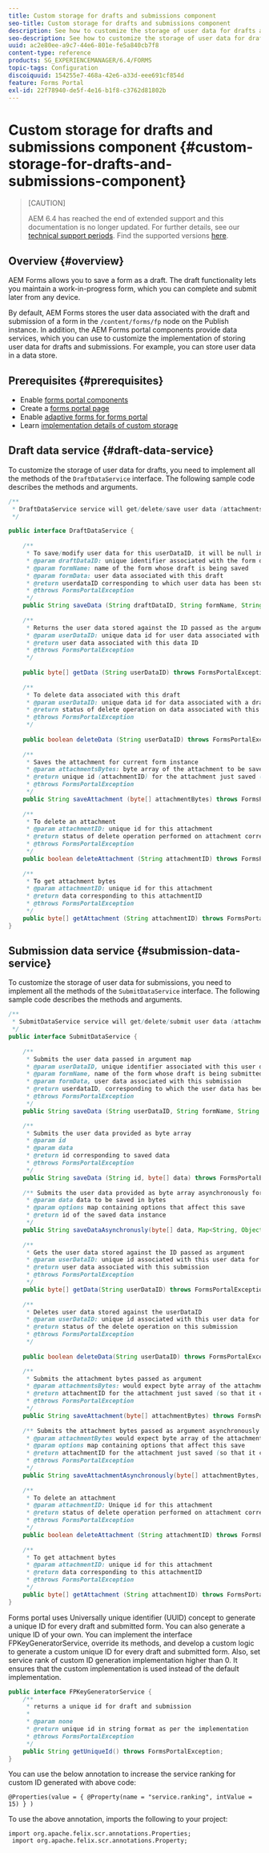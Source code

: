 ```yaml
---
title: Custom storage for drafts and submissions component
seo-title: Custom storage for drafts and submissions component
description: See how to customize the storage of user data for drafts and submissions.
seo-description: See how to customize the storage of user data for drafts and submissions.
uuid: ac2e80ee-a9c7-44e6-801e-fe5a840cb7f8
content-type: reference
products: SG_EXPERIENCEMANAGER/6.4/FORMS
topic-tags: Configuration
discoiquuid: 154255e7-468a-42e6-a33d-eee691cf854d
feature: Forms Portal
exl-id: 22f78940-de5f-4e16-b1f8-c3762d81802b
---
```

# Custom storage for drafts and submissions component {#custom-storage-for-drafts-and-submissions-component}

>[CAUTION]
>
>AEM 6.4 has reached the end of extended support and this documentation is no longer updated. For further details, see our [technical support periods](https://helpx.adobe.com/support/programs/eol-matrix.html). Find the supported versions [here](https://experienceleague.adobe.com/docs/).

## Overview {#overview}

AEM Forms allows you to save a form as a draft. The draft functionality lets you maintain a work-in-progress form, which you can complete and submit later from any device.

By default, AEM Forms stores the user data associated with the draft and submission of a form in the `/content/forms/fp` node on the Publish instance. In addition, the AEM Forms portal components provide data services, which you can use to customize the implementation of storing user data for drafts and submissions. For example, you can store user data in a data store.

## Prerequisites  {#prerequisites}

* Enable [forms portal components](/help/forms/using/enabling-forms-portal-components.md) 
* Create a [forms portal page](/help/forms/using/creating-form-portal-page.md) 
* Enable [adaptive forms for forms portal](/help/forms/using/draft-submission-component.md)
* Learn [implementation details of custom storage](/help/forms/using/draft-submission-component.md#customizing-the-storage)

## Draft data service {#draft-data-service}

To customize the storage of user data for drafts, you need to implement all the methods of the `DraftDataService` interface. The following sample code describes the methods and arguments.

```java
/**
 * DraftDataService service will get/delete/save user data (attachments and form data) filled with a draft instance of Form  
 */

public interface DraftDataService {
    
    /**
     * To save/modify user data for this userDataID, it will be null in case of creation 
     * @param draftDataID: unique identifier associated with the form data
     * @param formName: name of the form whose draft is being saved
     * @param formData: user data associated with this draft
     * @return userdataID corresponding to which user data has been stored and which can be used later to retrieve this user data
     * @throws FormsPortalException
     */
    public String saveData (String draftDataID, String formName, String formData) throws FormsPortalException;
     
    /**
     * Returns the user data stored against the ID passed as the argument
     * @param userDataID: unique data id for user data associated with a draft
     * @return user data associated with this data ID
     * @throws FormsPortalException
     */
     
    public byte[] getData (String userDataID) throws FormsPortalException;
     
    /**
     * To delete data associated with this draft
     * @param userDataID: unique data id for data associated with a draft
     * @return status of delete operation on data associated with this draft 
     * @throws FormsPortalException
     */
     
    public boolean deleteData (String userDataID) throws FormsPortalException;
     
    /**
     * Saves the attachment for current form instance
     * @param attachmentsBytes: byte array of the attachment to be saved
     * @return unique id (attachmentID) for the attachment just saved (so that it could be retrieved later)
     * @throws FormsPortalException
     */
    public String saveAttachment (byte[] attachmentBytes) throws FormsPortalException;
     
    /**
     * To delete an attachment
     * @param attachmentID: unique id for this attachment
     * @return status of delete operation performed on attachment corresponding to this attachment ID
     * @throws FormsPortalException
     */
    public boolean deleteAttachment (String attachmentID) throws FormsPortalException;
     
    /**
     * To get attachment bytes
     * @param attachmentID: unique id for this attachment
     * @return data corresponding to this attachmentID
     * @throws FormsPortalException
     */
    public byte[] getAttachment (String attachmentID) throws FormsPortalException;
}
```

## Submission data service {#submission-data-service}

To customize the storage of user data for submissions, you need to implement all the methods of the `SubmitDataService` interface. The following sample code describes the methods and arguments.

```java
/**
 * SubmitDataService service will get/delete/submit user data (attachments and form data) filled with a submission of Form  
 */
public interface SubmitDataService {
    
    /**
     * Submits the user data passed in argument map
     * @param userDataID, unique identifier associated with this user data
     * @param formName, name of the form whose draft is being submitted
     * @param formData, user data associated with this submission
     * @return userdataID, corresponding to which the user data has been stored and which can be used later to retrieve this data
     * @throws FormsPortalException
     */
    public String saveData (String userDataID, String formName, String formData) throws FormsPortalException;

    /**
     * Submits the user data provided as byte array
     * @param id
     * @param data
     * @return id corresponding to saved data
     * @throws FormsPortalException
     */
    public String saveData (String id, byte[] data) throws FormsPortalException;
    
    /** Submits the user data provided as byte array asynchronously for the user name provided in the options map 
     * @param data data to be saved in bytes
     * @param options map containing options that affect this save
     * @return id of the saved data instance
     */
    public String saveDataAsynchronusly(byte[] data, Map<String, Object> options) throws FormsPortalException; 
     
    /**
     * Gets the user data stored against the ID passed as argument
     * @param userDataID: unique id associated with this user data for this submission
     * @return user data associated with this submission
     * @throws FormsPortalException
     */
    public byte[] getData(String userDataID) throws FormsPortalException;
     
    /**
     * Deletes user data stored against the userDataID
     * @param userDataID: unique id associated with this user data for this submission
     * @return status of the delete operation on this submission
     * @throws FormsPortalException
     */
     
    public boolean deleteData(String userDataID) throws FormsPortalException;

    /**
     * Submits the attachment bytes passed as argument
     * @param attachmentsBytes: would expect byte array of the attachment for this submission
     * @return attachmentID for the attachment just saved (so that it could be retrieved later) 
     * @throws FormsPortalException
     */
    public String saveAttachment(byte[] attachmentBytes) throws FormsPortalException;
    
    /** Submits the attachment bytes passed as argument asynchronously for the user id provided in options map.
     * @param attachmentBytes would expect byte array of the attachment for this submission
     * @param options map containing options that affect this save
     * @return attachmentID for the attachment just saved (so that it could be retrieved later)
     * @throws FormsPortalException
     */
    public String saveAttachmentAsynchronously(byte[] attachmentBytes, Map<String, Object> options) throws FormsPortalException;
 
    /**
     * To delete an attachment
     * @param attachmentID: Unique id for this attachment
     * @return status of delete operation performed on attachment corresponding to this attachment ID
     * @throws FormsPortalException
     */
    public boolean deleteAttachment (String attachmentID) throws FormsPortalException;
     
    /**
     * To get attachment bytes
     * @param attachmentID: unique id for this attachment
     * @return data corresponding to this attachmentID
     * @throws FormsPortalException
     */
    public byte[] getAttachment (String attachmentID) throws FormsPortalException;
}
```

Forms portal uses Universally unique identifier (UUID) concept to generate a unique ID for every draft and submitted form. You can also generate a unique ID of your own. You can implement the interface FPKeyGeneratorService, override its methods, and develop a custom logic to generate a custom unique ID for every draft and submitted form. Also, set service rank of custom ID generation implementation higher than 0. It ensures that the custom implementation is used instead of the default implementation.

```java
public interface FPKeyGeneratorService {
    /**
     * returns a unique id for draft and submission
     *
     * @param none
     * @return unique id in string format as per the implementation
     * @throws FormsPortalException
     */
    public String getUniqueId() throws FormsPortalException;
}
```

You can use the below annotation to increase the service ranking for custom ID generated with above code:

`@Properties(value = { @Property(name = "service.ranking", intValue = 15) } )`

To use the above annotation, imports the following to your project:

```
import org.apache.felix.scr.annotations.Properties;
 import org.apache.felix.scr.annotations.Property;
```
